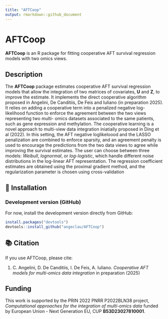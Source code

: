 ```yaml
---
title: "AFTCoop"
output: rmarkdown::github_document
---
```


# AFTCoop

**AFTCoop** is an R package for fitting cooperative AFT survival regression models with two omics views.

## Description

The **AFTCoop** package estimates cooperative AFT survival regression models that allow the integration of two matrices of covariates, **U** and **Z**, to improve the estimate. It implements the direct cooperative algorithm proposed in Angelini, De Canditiis, De Feis and Iuliano (in preparation 2025). 
It relies on adding a cooperative term into a penalized negative log-likelihood function to enforce the agreement between the two views representing two multi-
omics datasets associated to the same patients, such as gene expression and methylation. 
The cooperative learning is a novel approach to multi-view data integration iniatially proposed in Ding et al (2022). In this setting, the AFT negative loglikeloood and the LASSO penalization are combined to enforce sparsity, and an agreement penalty is used to encourage the predictions from the two data views to agree while improving the survival estimates. The user can choose between three models: *Weibull*, *lognormal*, or *log-logistic*, which handle different noise distributions in the log-linear AFT representation. The regression coefficient estimates are obtained using the proximal gradient method, and the regularization parameter is chosen using cross-validation

## 🧪 Installation

### Development version (GitHub)
For now, install the development version directly from GitHub:

```r
install.packages("devtools")
devtools::install_github("angeclau/AFTCoop")
```

## 📚 Citation
If you use AFTCoop, please cite:
1. C. Angelini, D. De Canditiis, I. De Feis, A. Iuliano. *Cooperative AFT models for multi-omics data integration* in preparation (2025)

## Funding

This work is supported by the PRIN 2022 PNRR P2022BLN38 project, *Computational approaches for the integration of multi-omics data* funded by European Union - Next Generation EU, CUP **B53D23027810001**.
